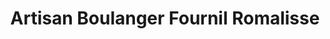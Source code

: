 ---
title: "Artisan Boulanger Fournil Romalisse"
url: /moulins/artisan-boulanger-fournil-romalisse/
shop: Bäckerei
---
